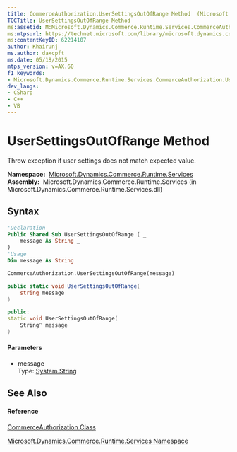 ```yaml
---
title: CommerceAuthorization.UserSettingsOutOfRange Method  (Microsoft.Dynamics.Commerce.Runtime.Services)
TOCTitle: UserSettingsOutOfRange Method
ms:assetid: M:Microsoft.Dynamics.Commerce.Runtime.Services.CommerceAuthorization.UserSettingsOutOfRange(System.String)
ms:mtpsurl: https://technet.microsoft.com/library/microsoft.dynamics.commerce.runtime.services.commerceauthorization.usersettingsoutofrange(v=AX.60)
ms:contentKeyID: 62214107
author: Khairunj
ms.author: daxcpft
ms.date: 05/18/2015
mtps_version: v=AX.60
f1_keywords:
- Microsoft.Dynamics.Commerce.Runtime.Services.CommerceAuthorization.UserSettingsOutOfRange
dev_langs:
- CSharp
- C++
- VB
---
```


# UserSettingsOutOfRange Method

Throw exception if user settings does not match expected value.

**Namespace:**  [Microsoft.Dynamics.Commerce.Runtime.Services](microsoft-dynamics-commerce-runtime-services-namespace.md)  
**Assembly:**  Microsoft.Dynamics.Commerce.Runtime.Services (in Microsoft.Dynamics.Commerce.Runtime.Services.dll)

## Syntax

``` vb
'Declaration
Public Shared Sub UserSettingsOutOfRange ( _
    message As String _
)
'Usage
Dim message As String

CommerceAuthorization.UserSettingsOutOfRange(message)
```

``` csharp
public static void UserSettingsOutOfRange(
    string message
)
```

``` c++
public:
static void UserSettingsOutOfRange(
    String^ message
)
```

#### Parameters

  - message  
    Type: [System.String](https://technet.microsoft.com/library/s1wwdcbf\(v=ax.60\))  

## See Also

#### Reference

[CommerceAuthorization Class](commerceauthorization-class-microsoft-dynamics-commerce-runtime-services.md)

[Microsoft.Dynamics.Commerce.Runtime.Services Namespace](microsoft-dynamics-commerce-runtime-services-namespace.md)

